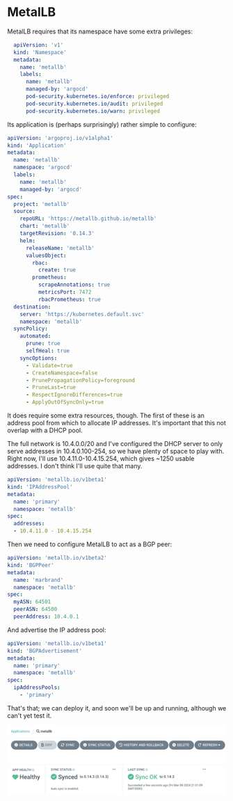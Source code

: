 # MetalLB

MetalLB requires that its namespace have some extra privileges:

```yaml
  apiVersion: 'v1'
  kind: 'Namespace'
  metadata:
    name: 'metallb'
    labels:
      name: 'metallb'
      managed-by: 'argocd'
      pod-security.kubernetes.io/enforce: privileged
      pod-security.kubernetes.io/audit: privileged
      pod-security.kubernetes.io/warn: privileged
```

Its application is (perhaps surprisingly) rather simple to configure:

```yaml
apiVersion: 'argoproj.io/v1alpha1'
kind: 'Application'
metadata:
  name: 'metallb'
  namespace: 'argocd'
  labels:
    name: 'metallb'
    managed-by: 'argocd'
spec:
  project: 'metallb'
  source:
    repoURL: 'https://metallb.github.io/metallb'
    chart: 'metallb'
    targetRevision: '0.14.3'
    helm:
      releaseName: 'metallb'
      valuesObject:
        rbac:
          create: true
        prometheus:
          scrapeAnnotations: true
          metricsPort: 7472
          rbacPrometheus: true
  destination:
    server: 'https://kubernetes.default.svc'
    namespace: 'metallb'
  syncPolicy:
    automated:
      prune: true
      selfHeal: true
    syncOptions:
      - Validate=true
      - CreateNamespace=false
      - PrunePropagationPolicy=foreground
      - PruneLast=true
      - RespectIgnoreDifferences=true
      - ApplyOutOfSyncOnly=true
```

It does require some extra resources, though. The first of these is an address pool from which to allocate IP addresses. It's important that this not overlap with a DHCP pool.

The full network is 10.4.0.0/20 and I've configured the DHCP server to only serve addresses in 10.4.0.100-254, so we have plenty of space to play with. Right now, I'll use 10.4.11.0-10.4.15.254, which gives ~1250 usable addresses. I don't think I'll use quite that many.

```yaml
apiVersion: 'metallb.io/v1beta1'
kind: 'IPAddressPool'
metadata:
  name: 'primary'
  namespace: 'metallb'
spec:
  addresses:
  - 10.4.11.0 - 10.4.15.254
```

Then we need to configure MetalLB to act as a BGP peer:

```yaml
apiVersion: 'metallb.io/v1beta2'
kind: 'BGPPeer'
metadata:
  name: 'marbrand'
  namespace: 'metallb'
spec:
  myASN: 64501
  peerASN: 64500
  peerAddress: 10.4.0.1
```

And advertise the IP address pool:

```yaml
apiVersion: 'metallb.io/v1beta1'
kind: 'BGPAdvertisement'
metadata:
  name: 'primary'
  namespace: 'metallb'
spec:
  ipAddressPools:
    - 'primary'
```

That's that; we can deploy it, and soon we'll be up and running, although we can't yet test it.

![MetalLB deployed in Argo CD](./images/021_metallb_synced.png)
